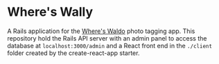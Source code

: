 # Where's Wally

A Rails application for the [Where's Waldo](https://www.theodinproject.com/courses/javascript/lessons/where-s-waldo-a-photo-tagging-app) photo tagging app. This repository hold the Rails API server with an admin panel to access the database at `localhost:3000/admin` and a React front end in the `./client` folder created by the create-react-app starter.
